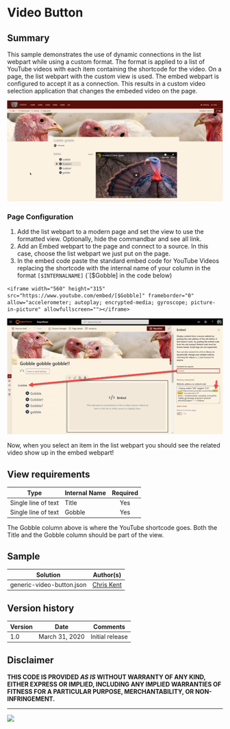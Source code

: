 # Video Button

## Summary
This sample demonstrates the use of dynamic connections in the list webpart while using a custom format. The format is applied to a list of YouTube videos with each item containing the shortcode for the video. On a page, the list webpart with the custom view is used. The embed webpart is configured to accept it as a connection. This results in a custom video selection application that changes the embeded video on the page.

![screenshot of the sample](./assets/screenshot.png)

### Page Configuration

1. Add the list webpart to a modern page and set the view to use the formatted view. Optionally, hide the commandbar and see all link.
1. Add an Embed webpart to the page and connect to a source. In this case, choose the list webpart we just put on the page.
1. In the embed code paste the standard embed code for YouTube Videos replacing the shortcode with the internal name of your column in the format `[$INTERNALNAME]` (`[$Gobble] in the code below)

```
<iframe width="560" height="315" src="https://www.youtube.com/embed/[$Gobble]" frameborder="0" allow="accelerometer; autoplay; encrypted-media; gyroscope; picture-in-picture" allowfullscreen=""></iframe>
```

![screenshot of configuration](./assets/screenshotConfiguration.png)

Now, when you select an item in the list webpart you should see the related video show up in the embed webpart!

## View requirements

|Type|Internal Name|Required|
|---|---|:---:|
|Single line of text|Title|Yes|
|Single line of text|Gobble|Yes|

The Gobble column above is where the YouTube shortcode goes. Both the Title and the Gobble column should be part of the view.

## Sample

Solution|Author(s)
--------|---------
generic-video-button.json | [Chris Kent](https://twitter.com/theChrisKent)

## Version history

Version|Date|Comments
-------|----|--------
1.0|March 31, 2020|Initial release

## Disclaimer
**THIS CODE IS PROVIDED *AS IS* WITHOUT WARRANTY OF ANY KIND, EITHER EXPRESS OR IMPLIED, INCLUDING ANY IMPLIED WARRANTIES OF FITNESS FOR A PARTICULAR PURPOSE, MERCHANTABILITY, OR NON-INFRINGEMENT.**

---

<img src="https://pnptelemetry.azurewebsites.net/sp-dev-list-formatting/view-samples/generic-video-button" />
